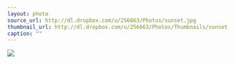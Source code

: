 ```yaml
---
layout: photo
source_url: http://dl.dropbox.com/u/256663/Photos/sunset.jpg
thumbnail_url: http://dl.dropbox.com/u/256663/Photos/Thumbnails/sunset.jpg
caption: ""
---
```

![](http://dl.dropbox.com/u/256663/Photos/sunset.jpg)